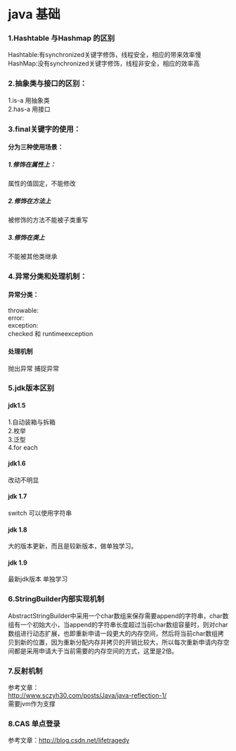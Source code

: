 # java 基础

### 1.Hashtable 与Hashmap 的区别
Hashtable:有synchronized关键字修饰，线程安全，相应的带来效率慢</br>
HashMap:没有synchronized关键字修饰，线程非安全，相应的效率高

### 2.抽象类与接口的区别：
1.is-a 用抽象类</br>
2.has-a 用接口

### 3.final关键字的使用：
#### 分为三种使用场景：</br>
##### 1.修饰在属性上：
属性的值固定，不能修改
##### 2.修饰在方法上
被修饰的方法不能被子类重写
##### 3.修饰在类上
不能被其他类继承


### 4.异常分类和处理机制：
#### 异常分类：
throwable:</br>
error:</br>
exception:</br>
checked 和 runtimeexception

#### 处理机制
抛出异常 捕捉异常

### 5.jdk版本区别

#### jdk1.5
1.自动装箱与拆箱</br>
2.枚举</br>
3.泛型</br>
4.for each</br>

#### jdk1.6
改动不明显

#### jdk 1.7
switch 可以使用字符串

#### jdk 1.8
大的版本更新，而且是较新版本，做单独学习。

#### jdk 1.9
最新jdk版本 单独学习

### 6.StringBuilder内部实现机制
AbstractStringBuilder中采用一个char数组来保存需要append的字符串，char数组有一个初始大小，当append的字符串长度超过当前char数组容量时，则对char数组进行动态扩展，也即重新申请一段更大的内存空间，然后将当前char数组拷贝到新的位置，因为重新分配内存并拷贝的开销比较大，所以每次重新申请内存空间都是采用申请大于当前需要的内存空间的方式，这里是2倍。

### 7.反射机制
参考文章：</br>
http://www.sczyh30.com/posts/Java/java-reflection-1/</br>
需要jvm作为支撑


### 8.CAS 单点登录
参考文章：http://blog.csdn.net/lifetragedy
